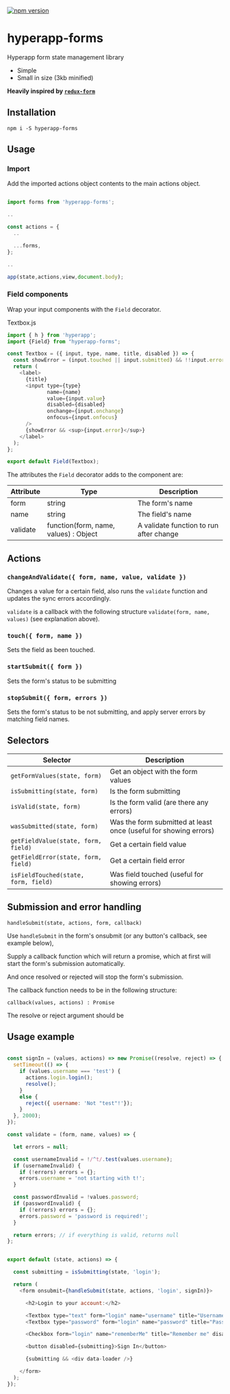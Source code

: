 [![npm version](https://badge.fury.io/js/hyperapp-forms.svg)](https://badge.fury.io/js/hyperapp-forms)


# hyperapp-forms

Hyperapp form state management library

* Simple
* Small in size (3kb minified)

**Heavily inspired by [`redux-form`](https://redux-form.com/)**

## Installation

```
npm i -S hyperapp-forms
```

## Usage


### Import 

Add the imported actions object contents to the main actions object.

```js

import forms from 'hyperapp-forms';

..

const actions = {
  ..

  ...forms,
};

..

app(state,actions,view,document.body);

```

### Field components

Wrap your input components with the `Field` decorator.

Textbox.js
```js
import { h } from 'hyperapp';
import {Field} from "hyperapp-forms";

const Textbox = ({ input, type, name, title, disabled }) => {
  const showError = (input.touched || input.submitted) && !!input.error;
  return (
    <label>
      {title}
      <input type={type}
             name={name}
             value={input.value}
             disabled={disabled}
             onchange={input.onchange}
             onfocus={input.onfocus}
      />
      {showError && <sup>{input.error}</sup>}
    </label>
  );
};

export default Field(Textbox);
```

The attributes the `Field` decorator adds to the component are:

|Attribute|Type|Description|
|---|---|---|
|form|string|The form's name|
|name|string|The field's name|
|validate|function(form, name, values) : Object |A validate function to run after change

## Actions

### `changeAndValidate({ form, name, value, validate })`

Changes a value for a certain field, also runs the `validate` function and updates the sync errors accordingly.

`validate` is a callback with the following structure `validate(form, name, values)` (see explanation above).

### `touch({ form, name })`

Sets the field as been touched.

### `startSubmit({ form })`

Sets the form's status to be submitting

### `stopSubmit({ form, errors })`

Sets the form's status to be not submitting, and apply server errors by matching field names.


## Selectors

|Selector|Description|
|---|---|
|`getFormValues(state, form)`|Get an object with the form values|
|`isSubmitting(state, form)`|Is the form submitting|
|`isValid(state, form)`|Is the form valid (are there any errors)|
|`wasSubmitted(state, form)`|Was the form submitted at least once (useful for showing errors)|
|`getFieldValue(state, form, field)`|Get a certain field value|
|`getFieldError(state, form, field)`|Get a certain field error|
|`isFieldTouched(state, form, field)`|Was field touched (useful for showing errors)|

## Submission and error handling

`handleSubmit(state, actions, form, callback)`

Use `handleSubmit` in the form's onsubmit (or any button's callback, see example below),

Supply a callback function which will return a promise, which at first will start the form's submission automatically.

And once resolved or rejected will stop the form's submission.

The callback function needs to be in the following structure:

`callback(values, actions) : Promise`

The resolve or reject argument should be


## Usage example

```js

const signIn = (values, actions) => new Promise((resolve, reject) => {
  setTimeout(() => {
    if (values.username === 'test') {
      actions.login.login();
      resolve();
    }
    else {
      reject({ username: 'Not "test"!'});
    }
  }, 2000);
});

const validate = (form, name, values) => {

  let errors = null;

  const usernameInvalid = !/^t/.test(values.username);
  if (usernameInvalid) {
    if (!errors) errors = {};
    errors.username = 'not starting with t!';
  }

  const passwordInvalid = !values.password;
  if (passwordInvalid) {
    if (!errors) errors = {};
    errors.password = 'password is required!';
  }

  return errors; // if everything is valid, returns null
};


export default (state, actions) => {

  const submitting = isSubmitting(state, 'login');

  return (
    <form onsubmit={handleSubmit(state, actions, 'login', signIn)}>

      <h2>Login to your account:</h2>

      <Textbox type="text" form="login" name="username" title="Username" disabled={submitting} validate={validate}/>
      <Textbox type="password" form="login" name="password" title="Password" disabled={submitting} validate={validate}/>

      <Checkbox form="login" name="rememberMe" title="Remember me" disabled={submitting}/>

      <button disabled={submitting}>Sign In</button>

      {submitting && <div data-loader />}

    </form>
  );
});
```